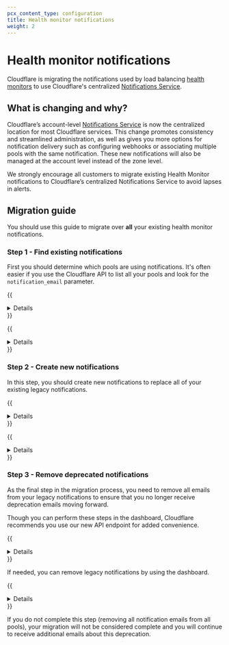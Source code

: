 ```yaml
---
pcx_content_type: configuration
title: Health monitor notifications
weight: 2
---
```


# Health monitor notifications

Cloudflare is migrating the notifications used by load balancing [health monitors](/load-balancing/monitors/) to use Cloudflare's centralized [Notifications Service](/notifications/).

## What is changing and why?

Cloudflare’s account-level [Notifications Service](/notifications/) is now the centralized location for most Cloudflare services. This change promotes consistency and streamlined administration, as well as gives you more options for notification delivery such as configuring webhooks or associating multiple pools with the same notification. These new notifications will also be managed at the account level instead of the zone level.

We strongly encourage all customers to migrate existing Health Monitor notifications to Cloudflare’s centralized Notifications Service to avoid lapses in alerts.

## Migration guide

You should use this guide to migrate over **all** your existing health monitor notifications.

### Step 1 - Find existing notifications

First you should determine which pools are using notifications. It's often easier if you use the Cloudflare API to list all your pools and look for the `notification_email` parameter.

{{<details header="With code">}}

Use the [Cloudflare API](/api/operations/account-load-balancer-pools-list-pools) to list all your pools and then look for whether each pool has a value for the `notification_email` parameter.

```json
---
header: Request
---
curl -X GET "https://api.cloudflare.com/client/v4/accounts/:account_id/load_balancers/pools" \
    -H "X-Auth-Email: user@example.com" \
    -H "X-Auth-Key: REDACTED" \
    -H "Content-Type: application/json" \
| jq '[.result[] | select(.notification_email != "") | {name, notification_email}]'
```

```json
---
header: Response
---
[ 
    { 
        "name": "pool-1", 
        "notification_email": "user@example.com" 
    }, 
    { 
        "name": "pool-2", 
        "notification_email": "user@example.com" 
    }, 
    { 
        "name": "pool-3", 
        "notification_email": "user@example.com" 
    }, 
    { 
        "name": "pool-4", 
        "notification_email": "user@example.com" 
    } 
]
```

{{</details>}}

{{<details header="No code">}}

To find pools with existing notifications in the dashboard:

1. Log into the [Cloudflare dashboard](https://dash.cloudflare.com) and select your account and domain.
2. Go to **Traffic** > **Load Balancing**.
3. Click **Manage Pools**.
4. On a pool, click **Edit**.
5. For **Health Monitor Notifications**, check the value is toggled to **On** and an email address is present in the **Notification email address** field.

{{</details>}}

### Step 2 - Create new notifications

In this step, you should create new notifications to replace all of your existing legacy notifications.

{{<details header="With code">}}

If using the Cloudflare API, [re-create all your existing notifications](/api/operations/notification-policies-create-a-notification-policy) with the following parameters specified:

```json
"alert_type": "load_balancing_health_alert",
"filters": {
    "pool_id": <<ARRAY_OF_INCLUDED_POOL_IDS>>,
    "new_health": <<ARRAY_OF_STATUS_TRIGGERS>> ["Unhealthy", "Healthy"],
    "event_source": <<ARRAY_OF_OBJECTS_WATCHED>> ["pool", "origin"]
}
```

{{</details>}}

{{<details header="No code">}}

On the pool you located in [Step 1](#step-1---find-existing-notifications), look for **Pool Notifications**. Click **Create a Health Alert** to start [creating a notification](/notifications/create-notifications/).

{{</details>}}

### Step 3 - Remove deprecated notifications

As the final step in the migration process, you need to remove all emails from your legacy notifications to ensure that you no longer receive deprecation emails moving forward.

Though you can perform these steps in the dashboard, Cloudflare recommends you use our new API endpoint for added convenience.

{{<details header="With code">}}

If using the Cloudflare API, we recently added a [`PATCH`](/api/operations/account-load-balancer-pools-patch-pools) endpoint so you can easily remove email notifications from multiple pools at the same time.

```json
---
header: Request
---
curl -X PATCH "https://api.cloudflare.com/client/v4/accounts/:account_identifier/load_balancers/pools" \
-H "X-Auth-Email: user@example.com" \
-H "X-Auth-Key: REDACTED" \
-H "Content-Type: application/json" \
--data '{
    "notification_email":""
}'
```

This API call supports the standard pagination query parameters, either `limit/offset` or `per_page/page`, so by default it only updates the first 25 pools listed. To make sure you update all your pools, you may want to adjust your API call so it loops through various pages or includes a larger number of pools with each request.

{{</details>}}

If needed, you can remove legacy notifications by using the dashboard.

{{<details header="No code">}}

Once you created your new notification in [Step 2](#step-2---create-new-notifications), you will return to the pool you were editing previously. To disable the deprecated notifications, you must remove all notification email addresses from the field.

{{</details>}}

If you do not complete this step (removing all notification emails from all pools), your migration will not be considered complete and you will continue to receive additional emails about this deprecation.

